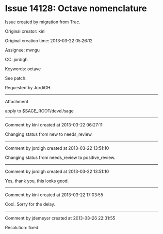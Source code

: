 # Issue 14128: Octave nomenclature

Issue created by migration from Trac.

Original creator: kini

Original creation time: 2013-03-22 05:26:12

Assignee: mvngu

CC:  jordigh

Keywords: octave

See patch.

Requested by JordiGH.


---

Attachment

apply to $SAGE_ROOT/devel/sage


---

Comment by kini created at 2013-03-22 06:27:11

Changing status from new to needs_review.


---

Comment by jordigh created at 2013-03-22 13:51:10

Changing status from needs_review to positive_review.


---

Comment by jordigh created at 2013-03-22 13:51:10

Yes, thank you, this looks good.


---

Comment by kini created at 2013-03-22 17:03:55

Cool. Sorry for the delay.


---

Comment by jdemeyer created at 2013-03-26 22:31:55

Resolution: fixed
